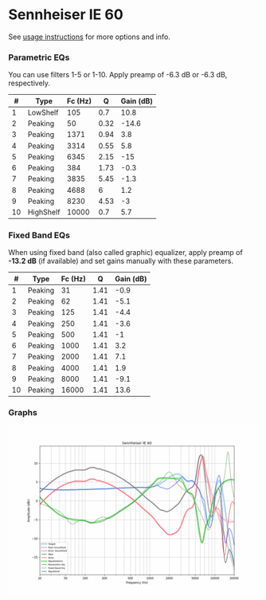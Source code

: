 # Sennheiser IE 60
See [usage instructions](https://github.com/jaakkopasanen/AutoEq#usage) for more options and info.

### Parametric EQs
You can use filters 1-5 or 1-10. Apply preamp of -6.3 dB or -6.3 dB, respectively.

|   # | Type      |   Fc (Hz) |    Q |   Gain (dB) |
|-----|-----------|-----------|------|-------------|
|   1 | LowShelf  |       105 | 0.7  |        10.8 |
|   2 | Peaking   |        50 | 0.32 |       -14.6 |
|   3 | Peaking   |      1371 | 0.94 |         3.8 |
|   4 | Peaking   |      3314 | 0.55 |         5.8 |
|   5 | Peaking   |      6345 | 2.15 |       -15   |
|   6 | Peaking   |       384 | 1.73 |        -0.3 |
|   7 | Peaking   |      3835 | 5.45 |        -1.3 |
|   8 | Peaking   |      4688 | 6    |         1.2 |
|   9 | Peaking   |      8230 | 4.53 |        -3   |
|  10 | HighShelf |     10000 | 0.7  |         5.7 |

### Fixed Band EQs
When using fixed band (also called graphic) equalizer, apply preamp of **-13.2 dB** (if available) and set gains manually with these parameters.

|   # | Type    |   Fc (Hz) |    Q |   Gain (dB) |
|-----|---------|-----------|------|-------------|
|   1 | Peaking |        31 | 1.41 |        -0.9 |
|   2 | Peaking |        62 | 1.41 |        -5.1 |
|   3 | Peaking |       125 | 1.41 |        -4.4 |
|   4 | Peaking |       250 | 1.41 |        -3.6 |
|   5 | Peaking |       500 | 1.41 |        -1   |
|   6 | Peaking |      1000 | 1.41 |         3.2 |
|   7 | Peaking |      2000 | 1.41 |         7.1 |
|   8 | Peaking |      4000 | 1.41 |         1.9 |
|   9 | Peaking |      8000 | 1.41 |        -9.1 |
|  10 | Peaking |     16000 | 1.41 |        13.6 |

### Graphs
![](./Sennheiser%20IE%2060.png)
